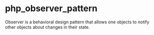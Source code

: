 # php_observer_pattern
Observer is a behavioral design pattern that allows one objects to notify other objects about changes in their state.
